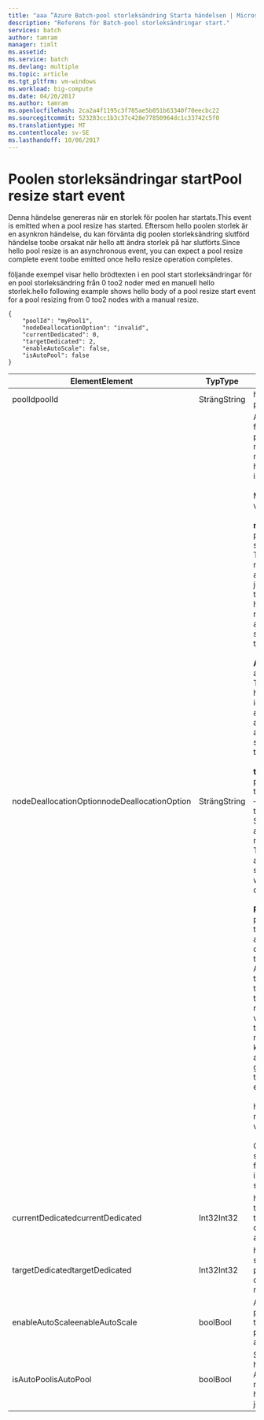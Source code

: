 ```yaml
---
title: "aaa ”Azure Batch-pool storleksändring Starta händelsen | Microsoft Docs ”"
description: "Referens för Batch-pool storleksändringar start."
services: batch
author: tamram
manager: timlt
ms.assetid: 
ms.service: batch
ms.devlang: multiple
ms.topic: article
ms.tgt_pltfrm: vm-windows
ms.workload: big-compute
ms.date: 04/20/2017
ms.author: tamram
ms.openlocfilehash: 2ca2a4f1195c3f785ae5b051b63340f70eecbc22
ms.sourcegitcommit: 523283cc1b3c37c428e77850964dc1c33742c5f0
ms.translationtype: MT
ms.contentlocale: sv-SE
ms.lasthandoff: 10/06/2017
---
```

# <a name="pool-resize-start-event"></a><span data-ttu-id="1c288-103">Poolen storleksändringar start</span><span class="sxs-lookup"><span data-stu-id="1c288-103">Pool resize start event</span></span>

 <span data-ttu-id="1c288-104">Denna händelse genereras när en storlek för poolen har startats.</span><span class="sxs-lookup"><span data-stu-id="1c288-104">This event is emitted when a pool resize has started.</span></span> <span data-ttu-id="1c288-105">Eftersom hello poolen storlek är en asynkron händelse, du kan förvänta dig poolen storleksändring slutförd händelse toobe orsakat när hello att ändra storlek på har slutförts.</span><span class="sxs-lookup"><span data-stu-id="1c288-105">Since hello pool resize is an asynchronous event, you can expect a pool resize complete event toobe emitted once hello resize operation completes.</span></span>

 <span data-ttu-id="1c288-106">följande exempel visar hello brödtexten i en pool start storleksändringar för en pool storleksändring från 0 too2 noder med en manuell hello storlek.</span><span class="sxs-lookup"><span data-stu-id="1c288-106">hello following example shows hello body of a pool resize start event for a pool resizing from 0 too2 nodes with a manual resize.</span></span>

```
{
    "poolId": "myPool1",
    "nodeDeallocationOption": "invalid",
    "currentDedicated": 0,
    "targetDedicated": 2,
    "enableAutoScale": false,
    "isAutoPool": false
}
```

|<span data-ttu-id="1c288-107">Element</span><span class="sxs-lookup"><span data-stu-id="1c288-107">Element</span></span>|<span data-ttu-id="1c288-108">Typ</span><span class="sxs-lookup"><span data-stu-id="1c288-108">Type</span></span>|<span data-ttu-id="1c288-109">Anteckningar</span><span class="sxs-lookup"><span data-stu-id="1c288-109">Notes</span></span>|
|-------------|----------|-----------|
|<span data-ttu-id="1c288-110">poolId</span><span class="sxs-lookup"><span data-stu-id="1c288-110">poolId</span></span>|<span data-ttu-id="1c288-111">Sträng</span><span class="sxs-lookup"><span data-stu-id="1c288-111">String</span></span>|<span data-ttu-id="1c288-112">hello-id för hello poolen.</span><span class="sxs-lookup"><span data-stu-id="1c288-112">hello id of hello pool.</span></span>|
|<span data-ttu-id="1c288-113">nodeDeallocationOption</span><span class="sxs-lookup"><span data-stu-id="1c288-113">nodeDeallocationOption</span></span>|<span data-ttu-id="1c288-114">Sträng</span><span class="sxs-lookup"><span data-stu-id="1c288-114">String</span></span>|<span data-ttu-id="1c288-115">Anger om noder kan tas bort från poolen hello, om hello poolstorleken minskar.</span><span class="sxs-lookup"><span data-stu-id="1c288-115">Specifies when nodes may be removed from hello pool, if hello pool size is decreasing.</span></span><br /><br /> <span data-ttu-id="1c288-116">Möjliga värden:</span><span class="sxs-lookup"><span data-stu-id="1c288-116">Possible values are:</span></span><br /><br /> <span data-ttu-id="1c288-117">**meddelanden** – avsluta pågående aktiviteter och ställ dem i kö.</span><span class="sxs-lookup"><span data-stu-id="1c288-117">**requeue** – Terminate running tasks and requeue them.</span></span> <span data-ttu-id="1c288-118">hello aktiviteterna körs igen när jobbet hello är aktiverat.</span><span class="sxs-lookup"><span data-stu-id="1c288-118">hello tasks will run again when hello job is enabled.</span></span> <span data-ttu-id="1c288-119">Ta bort noder när aktiviteterna har avslutats.</span><span class="sxs-lookup"><span data-stu-id="1c288-119">Remove nodes as soon as tasks have been terminated.</span></span><br /><br /> <span data-ttu-id="1c288-120">**Avsluta** – avsluta pågående aktiviteter.</span><span class="sxs-lookup"><span data-stu-id="1c288-120">**terminate** – Terminate running tasks.</span></span> <span data-ttu-id="1c288-121">hello aktiviteter körs inte igen.</span><span class="sxs-lookup"><span data-stu-id="1c288-121">hello tasks will not run again.</span></span> <span data-ttu-id="1c288-122">Ta bort noder när aktiviteterna har avslutats.</span><span class="sxs-lookup"><span data-stu-id="1c288-122">Remove nodes as soon as tasks have been terminated.</span></span><br /><br /> <span data-ttu-id="1c288-123">**taskcompletion** – Tillåt pågående aktiviteter toocomplete.</span><span class="sxs-lookup"><span data-stu-id="1c288-123">**taskcompletion** – Allow currently running tasks toocomplete.</span></span> <span data-ttu-id="1c288-124">Schemalägg inga nya aktiviteter väntan.</span><span class="sxs-lookup"><span data-stu-id="1c288-124">Schedule no new tasks while waiting.</span></span> <span data-ttu-id="1c288-125">Ta bort noder när alla aktiviteter har slutförts.</span><span class="sxs-lookup"><span data-stu-id="1c288-125">Remove nodes when all tasks have completed.</span></span><br /><br /> <span data-ttu-id="1c288-126">**Retaineddata** - Låt pågående aktiviteter toocomplete och vänta tills alla aktivitets datakvarhållning punkter tooexpire.</span><span class="sxs-lookup"><span data-stu-id="1c288-126">**Retaineddata** - Allow currently running tasks toocomplete, then wait for all task data retention periods tooexpire.</span></span> <span data-ttu-id="1c288-127">Schemalägg inga nya aktiviteter väntan.</span><span class="sxs-lookup"><span data-stu-id="1c288-127">Schedule no new tasks while waiting.</span></span> <span data-ttu-id="1c288-128">Ta bort noder när kvarhållningsperioder för alla aktivitet har upphört att gälla.</span><span class="sxs-lookup"><span data-stu-id="1c288-128">Remove nodes when all task retention periods have expired.</span></span><br /><br /> <span data-ttu-id="1c288-129">hello standardvärdet är meddelanden.</span><span class="sxs-lookup"><span data-stu-id="1c288-129">hello default value is requeue.</span></span><br /><br /> <span data-ttu-id="1c288-130">Om hello poolstorlek ökar sedan hello värdet för**ogiltigt**.</span><span class="sxs-lookup"><span data-stu-id="1c288-130">If hello pool size is increasing then hello value is set too**invalid**.</span></span>|
|<span data-ttu-id="1c288-131">currentDedicated</span><span class="sxs-lookup"><span data-stu-id="1c288-131">currentDedicated</span></span>|<span data-ttu-id="1c288-132">Int32</span><span class="sxs-lookup"><span data-stu-id="1c288-132">Int32</span></span>|<span data-ttu-id="1c288-133">hello antalet compute-noder tilldelade för närvarande toohello pool.</span><span class="sxs-lookup"><span data-stu-id="1c288-133">hello number of compute nodes currently assigned toohello pool.</span></span>|
|<span data-ttu-id="1c288-134">targetDedicated</span><span class="sxs-lookup"><span data-stu-id="1c288-134">targetDedicated</span></span>|<span data-ttu-id="1c288-135">Int32</span><span class="sxs-lookup"><span data-stu-id="1c288-135">Int32</span></span>|<span data-ttu-id="1c288-136">hello antal compute-noder som har begärts för hello poolen.</span><span class="sxs-lookup"><span data-stu-id="1c288-136">hello number of compute nodes that are requested for hello pool.</span></span>|
|<span data-ttu-id="1c288-137">enableAutoScale</span><span class="sxs-lookup"><span data-stu-id="1c288-137">enableAutoScale</span></span>|<span data-ttu-id="1c288-138">bool</span><span class="sxs-lookup"><span data-stu-id="1c288-138">Bool</span></span>|<span data-ttu-id="1c288-139">Anger om justerar hello poolstorlek automatiskt med tiden.</span><span class="sxs-lookup"><span data-stu-id="1c288-139">Specifies whether hello pool size automatically adjusts over time.</span></span>|
|<span data-ttu-id="1c288-140">isAutoPool</span><span class="sxs-lookup"><span data-stu-id="1c288-140">isAutoPool</span></span>|<span data-ttu-id="1c288-141">bool</span><span class="sxs-lookup"><span data-stu-id="1c288-141">Bool</span></span>|<span data-ttu-id="1c288-142">Speficies om hello poolen har skapats via ett jobb AutoPool mekanism.</span><span class="sxs-lookup"><span data-stu-id="1c288-142">Speficies whether hello pool was created via a job's AutoPool mechanism.</span></span>|
